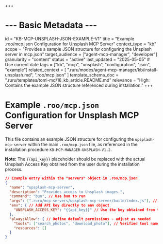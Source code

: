 +++
# --- Basic Metadata ---
id = "KB-MCP-UNSPLASH-JSON-EXAMPLE-V1"
title = "Example .roo/mcp.json Configuration for Unsplash MCP Server"
context_type = "kb"
scope = "Provides a sample JSON structure for configuring the Unsplash server in mcp.json"
target_audience = ["agent-mcp-manager", "developer"]
granularity = "content"
status = "active"
last_updated = "2025-05-05" # Use current date
tags = ["kb", "mcp", "unsplash", "configuration", "json", "example"]
related_context = [
    ".ruru/modes/agent-mcp-manager/kb/install-unsplash.md",
    ".roo/mcp.json"
]
template_schema_doc = ".ruru/templates/toml-md/18_kb_article.README.md"
relevance = "High: Contains the example JSON structure referenced during installation."
+++

# Example `.roo/mcp.json` Configuration for Unsplash MCP Server

This file contains an example JSON structure for configuring the `upsplash-mcp-server` within the main `.roo/mcp.json` file, as referenced in the installation procedure `KB-MCP-MANAGER-UNSPLASH-V1.2`.

**Note:** The `{{api_key}}` placeholder should be replaced with the actual Unsplash Access Key obtained from the user during the installation process.

```json
// Example entry within the "servers" object in .roo/mcp.json
{
  "name": "upsplash-mcp-server",
  "description": "Provides access to Unsplash images.",
  "command": "bun", // Use bun to run
  "args": [".ruru/mcp-servers/upsplash-mcp-server/build/index.js"], // Verified from package.json
  "env": { // Add API key directly to env object
    "UNSPLASH_ACCESS_KEY": "{{api_key}}" // Use the key obtained from the user
  },
  "alwaysAllow": { // Define default permissions - adjust as needed
    "tools": ["search_photos", "download_photo"], // Verified tool names
    "resources": []
  }
}